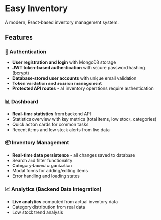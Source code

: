 # Easy Inventory

A modern, React-based inventory management system.

## Features

### 🔐 Authentication
- **User registration and login** with MongoDB storage
- **JWT token-based authentication** with secure password hashing (bcrypt)
- **Database-stored user accounts** with unique email validation
- **Token validation and session management**
- **Protected API routes** - all inventory operations require authentication

### 📊 Dashboard
- **Real-time statistics** from backend API
- Statistics overview with key metrics (total items, low stock, categories)
- Quick action cards for common tasks
- Recent items and low stock alerts from live data

### 📦 Inventory Management
- **Real-time data persistence** - all changes saved to database
- Search and filter functionality
- Category-based organization
- Modal forms for adding/editing items
- Error handling and loading states

### 📈 Analytics (Backend Data Integration)
- **Live analytics** computed from actual inventory data
- Category distribution from real data
- Low stock trend analysis
